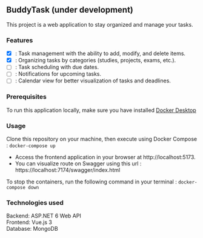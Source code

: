## BuddyTask (under development)

This project is a web application to stay organized and manage your tasks.

### Features

- [x] : Task management with the ability to add, modify, and delete items.
- [x] : Organizing tasks by categories (studies, projects, exams, etc.).
- [ ] : Task scheduling with due dates.
- [ ] : Notifications for upcoming tasks.
- [ ] : Calendar view for better visualization of tasks and deadlines.

### Prerequisites

To run this application locally, make sure you have installed [Docker Desktop](https://docs.docker.com/desktop/install/windows-install/)

### Usage

Clone this repository on your machine, then execute using Docker Compose : `docker-compose up`

- Access the frontend application in your browser at http://localhost:5173.
- You can visualize route on Swagger using this url : https://localhost:7174/swagger/index.html

To stop the containers, run the following command in your terminal : `docker-compose down`

### Technologies used

Backend: ASP.NET 6 Web API  
Frontend: Vue.js 3  
Database: MongoDB
